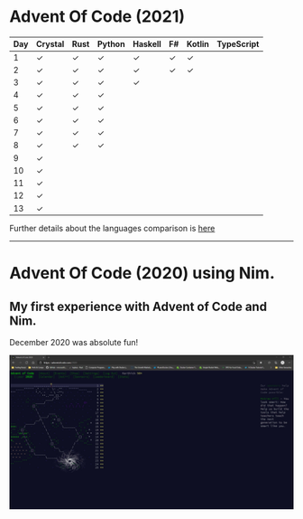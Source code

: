 # Advent Of Code (2021) 

| Day | Crystal   | Rust      | Python   | Haskell  | F#       | Kotlin    | TypeScript    | 
|-----|-----------|-----------|----------|----------|----------|-----------|---------------|
|  1  | &#10003;  | &#10003;  | &#10003; | &#10003; | &#10003; | &#10003;  |               |
|  2  | &#10003;  | &#10003;  | &#10003; | &#10003; | &#10003; | &#10003;  |               |
|  3  | &#10003;  | &#10003;  | &#10003; | &#10003; |          |           |               |
|  4  | &#10003;  | &#10003;  | &#10003; |          |          |           |               |
|  5  | &#10003;  | &#10003;  | &#10003; |          |          |           |               |
|  6  | &#10003;  | &#10003;  | &#10003; |          |          |           |               |
|  7  | &#10003;  | &#10003;  | &#10003; |          |          |           |               |
|  8  | &#10003;  | &#10003;  | &#10003; |          |          |           |               |
|  9  | &#10003;  |           |          |          |          |           |               |
| 10  | &#10003;  |           |          |          |          |           |               |
| 11  | &#10003;  |           |          |          |          |           |               |
| 12  | &#10003;  |           |          |          |          |           |               |
| 13  | &#10003;  |           |          |          |          |           |               |

Further details about the languages comparison is [here](https://github.com/pkarthick/AdventOfCode/tree/master/2021#readme)

---

# Advent Of Code (2020) using Nim. 

## My first experience with Advent of Code and Nim. 

December 2020 was absolute fun! 

![Completed Advent of Code 2020](https://github.com/pkarthick/AdventOfCode/blob/master/2020/nim/Completed2020.jpg)
